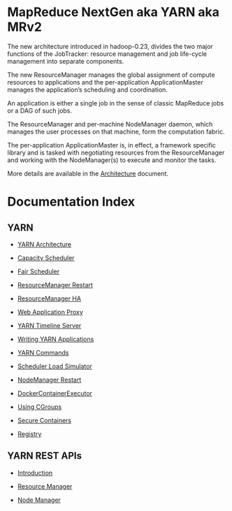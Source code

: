 <!---
  Licensed under the Apache License, Version 2.0 (the "License");
  you may not use this file except in compliance with the License.
  You may obtain a copy of the License at

   http://www.apache.org/licenses/LICENSE-2.0

  Unless required by applicable law or agreed to in writing, software
  distributed under the License is distributed on an "AS IS" BASIS,
  WITHOUT WARRANTIES OR CONDITIONS OF ANY KIND, either express or implied.
  See the License for the specific language governing permissions and
  limitations under the License. See accompanying LICENSE file.
-->

MapReduce NextGen aka YARN aka MRv2
===================================

The new architecture introduced in hadoop-0.23, divides the two major functions of the JobTracker: resource management and job life-cycle management into separate components.

The new ResourceManager manages the global assignment of compute resources to applications and the per-application ApplicationMaster manages the application’s scheduling and coordination.

An application is either a single job in the sense of classic MapReduce jobs or a DAG of such jobs.

The ResourceManager and per-machine NodeManager daemon, which manages the user processes on that machine, form the computation fabric.

The per-application ApplicationMaster is, in effect, a framework specific library and is tasked with negotiating resources from the ResourceManager and working with the NodeManager(s) to execute and monitor the tasks.

More details are available in the [Architecture](./YARN.html) document.

Documentation Index
===================

YARN
----

* [YARN Architecture](./YARN.html)

* [Capacity Scheduler](./CapacityScheduler.html)

* [Fair Scheduler](./FairScheduler.html)

* [ResourceManager Restart](./ResourceManagerRestart.htaml)

* [ResourceManager HA](./ResourceManagerHA.html)

* [Web Application Proxy](./WebApplicationProxy.html)

* [YARN Timeline Server](./TimelineServer.html)

* [Writing YARN Applications](./WritingYarnApplications.html)

* [YARN Commands](./YarnCommands.html)

* [Scheduler Load Simulator](#hadoop-slsSchedulerLoadSimulator.html)

* [NodeManager Restart](./NodeManagerRestart.html)

* [DockerContainerExecutor](./DockerContainerExecutor.html)

* [Using CGroups](./NodeManagerCGroups.html)

* [Secure Containers](./SecureContainer.html)

* [Registry](./registry/index.html)

YARN REST APIs
--------------

* [Introduction](./WebServicesIntro.html)

* [Resource Manager](./ResourceManagerRest.html)

* [Node Manager](./NodeManagerRest.html)



